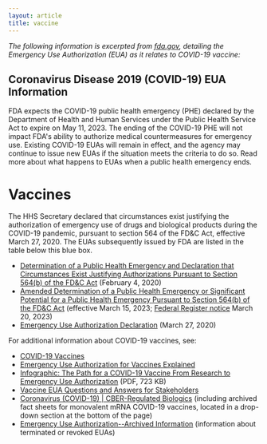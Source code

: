 ```yaml
---
layout: article
title: vaccine
---
```


*The following information is excerpted from [fda.gov][1], detailing the Emergency Use
Authorization (EUA) as it relates to COVID-19 vaccine:*

[1]: https://www.fda.gov/emergency-preparedness-and-response/mcm-legal-regulatory-and-policy-framework/emergency-use-authorization#covid19euas

## Coronavirus Disease 2019 (COVID-19) EUA Information

FDA expects the COVID-19 public health emergency (PHE) declared by the Department of Health and
Human Services under the Public Health Service Act to expire on May 11, 2023. The ending of the
COVID-19 PHE will not impact FDA's ability to authorize medical countermeasures for emergency
use. Existing COVID-19 EUAs will remain in effect, and the agency may continue to issue new
EUAs if the situation meets the criteria to do so. Read more about what happens to EUAs when a
public health emergency ends.

# Vaccines

The HHS Secretary declared that circumstances exist justifying the authorization of emergency
use of drugs and biological products during the COVID-19 pandemic, pursuant to section 564 of
the FD&C Act, effective March 27, 2020. The EUAs subsequently issued by FDA are listed in the
table below this blue box.

- [Determination of a Public Health Emergency and Declaration that Circumstances Exist
  Justifying Authorizations Pursuant to Section 564(b) of the FD&C Act][2] (February 4, 2020) 
- [Amended Determination of a Public Health Emergency or Significant Potential for a Public
  Health Emergency Pursuant to Section 564(b) of the FD&C Act][3] (effective March 15, 2023;
[Federal Register notice][4] March 20, 2023)
- [Emergency Use Authorization Declaration][5] (March 27, 2020)

[2]: https://www.federalregister.gov/documents/2020/02/07/2020-02496/determination-of-public-health-emergency
[3]: https://aspr.hhs.gov/legal/Section564/Pages/COVID-15March23.aspx
[4]: https://www.federalregister.gov/d/2023-05609
[5]: https://www.federalregister.gov/documents/2020/04/01/2020-06905/emergency-use-authorization-declaration

For additional information about COVID-19 vaccines, see:

- [COVID-19 Vaccines][6]
- [Emergency Use Authorization for Vaccines Explained][7]
- [Infographic: The Path for a COVID-19 Vaccine From Research to Emergency Use
  Authorization][8] (PDF, 723 KB) 
- [Vaccine EUA Questions and Answers for Stakeholders][9]
- [Coronavirus (COVID-19) | CBER-Regulated Biologics][10] (including archived fact sheets for
  monovalent mRNA COVID-19 vaccines, located in a drop-down section at the bottom of the page)
- [Emergency Use Authorization--Archived Information][11] (information about terminated or
  revoked EUAs)

[6]: https://www.fda.gov/emergency-preparedness-and-response/coronavirus-disease-2019-covid-19/covid-19-vaccines
[7]: https://www.fda.gov/vaccines-blood-biologics/vaccines/emergency-use-authorization-vaccines-explained
[8]: https://www.fda.gov/media/143890/download 
[9]: https://www.fda.gov/emergency-preparedness-and-response/mcm-legal-regulatory-and-policy-framework/vaccine-eua-questions-and-answers-stakeholders
[10]: https://www.fda.gov/vaccines-blood-biologics/industry-biologics/coronavirus-covid-19-cber-regulated-biologics
[11]: https://www.fda.gov/emergency-preparedness-and-response/mcm-legal-regulatory-and-policy-framework/emergency-use-authorization-archived-information
